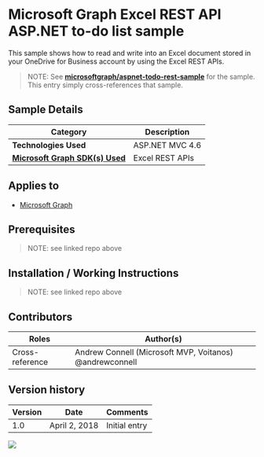 # Microsoft Graph Excel REST API ASP.NET to-do list sample

This sample shows how to read and write into an Excel document stored in your OneDrive for Business account by using the Excel REST APIs.

> NOTE: See **[microsoftgraph/aspnet-todo-rest-sample](https://github.com/microsoftgraph/aspnet-todo-rest-sample)** for the sample. This entry simply cross-references that sample.

## Sample Details

|               Category               |   Description    |
| ------------------------------------ | ---------------- |
| **Technologies Used**                | ASP.NET MVC 4.6  |
| **[Microsoft Graph SDK(s) Used][1]** | Excel REST APIs  |

## Applies to

* [Microsoft Graph](https://developer.microsoft.com/en-us/graph)

## Prerequisites

> NOTE: see linked repo above

## Installation / Working Instructions

> NOTE: see linked repo above

## Contributors

|      Roles      |                        Author(s)                        |
| --------------- | ------------------------------------------------------- |
| Cross-reference | Andrew Connell (Microsoft MVP, Voitanos) @andrewconnell |

## Version history

| Version |     Date      |   Comments    |
| ------- | ------------- | ------------- |
| 1.0     | April 2, 2018 | Initial entry |

[1]: https://developer.microsoft.com/en-us/graph/code-samples-and-sdks

<img src="https://telemetry.sharepointpnp.com/msgraph-community-samples/samples/aspnet-todo-rest" />